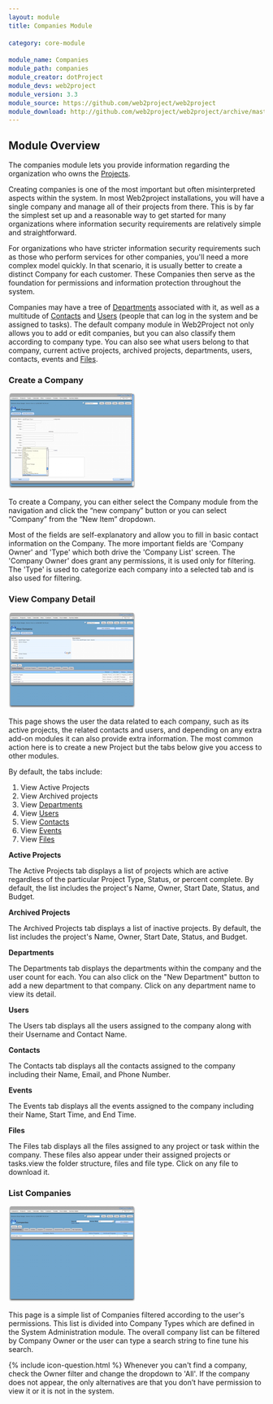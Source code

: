 ```yaml
---
layout: module
title: Companies Module

category: core-module

module_name: Companies
module_path: companies
module_creator: dotProject
module_devs: web2project
module_version: 3.3
module_source: https://github.com/web2project/web2project
module_download: http://github.com/web2project/web2project/archive/master.zip
---
```


## Module Overview

The companies module lets you provide information regarding the organization who owns the [Projects](/modules/projects.html).

Creating companies is one of the most important but often misinterpreted aspects within the system. In most Web2project installations, you will have a single company and manage all of their projects from there. This is by far the simplest set up and a reasonable way to get started for many organizations where information security requirements are relatively simple and straightforward.

For organizations who have stricter information security requirements such as those who perform services for other companies, you'll need a more complex model quickly. In that scenario, it is usually better to create a distinct Company for each customer. These Companies then serve as the foundation for permissions and information protection throughout the system.

Companies may have a tree of [Departments](/modules/departments.html) associated with it, as well as a multitude of [Contacts](/modules/contacts.html) and [Users](/modules/users.html) (people that can log in the system and be assigned to tasks). The default company module in Web2Project not only allows you to add or edit companies, but you can also classify them according to company type. You can also see what users belong to that company, current active projects, archived projects, departments, users, contacts, events and [Files](/modules/files.html).

### Create a Company

<a href="/assets/docs/companies/addedit.png"><img src="/assets/docs/companies/thumb-addedit.png" /></a>

To create a Company, you can either select the Company module from the navigation and click the “new company” button or you can select “Company” from the “New Item” dropdown.

Most of the fields are self-explanatory and allow you to fill in basic contact information on the Company. The more important fields are 'Company Owner' and 'Type' which both drive the 'Company List' screen. The 'Company Owner' does grant any permissions, it is used only for filtering. The 'Type' is used to categorize each company into a selected tab and is also used for filtering.

### View Company Detail

<a href="/assets/docs/companies/view.png"><img src="/assets/docs/companies/thumb-view.png" /></a>

This page shows the user the data related to each company, such as its active projects, the related contacts and users, and depending on any extra add-on modules it can also provide extra information. The most common action here is to create a new Project but the tabs below give you access to other modules. 

By default, the tabs include:

1. View Active Projects
1. View Archived projects
1. View [Departments](/modules/departments.html)
1. View [Users](/modules/users.html)
1. View [Contacts](/modules/contacts.html)
1. View [Events](/modules/calendar.html)
1. View [Files](/modules/files.html)

<strong>Active Projects</strong>

The Active Projects tab displays a list of projects which are active regardless of the particular Project Type, Status, or percent complete. By default, the list includes the project's Name, Owner, Start Date, Status, and Budget. 

<strong>Archived Projects</strong>

The Archived Projects tab displays a list of inactive projects. By default, the list includes the project's Name, Owner, Start Date, Status, and Budget.

<strong>Departments</strong>

The Departments tab displays the departments within the company and the user count for each. You can also click on the "New Department" button to add a new department to that company. Click on any department name to view its detail.

<strong>Users</strong>

The Users tab displays all the users assigned to the company along with their Username and Contact Name.

<strong>Contacts</strong>

The Contacts tab displays all the contacts assigned to the company including their Name, Email, and Phone Number.

<strong>Events</strong>

The Events tab displays all the events assigned to the company including their Name, Start Time, and End Time.

<strong>Files</strong>

The Files tab displays all the files assigned to any project or task within the company. These files also appear under their assigned projects or tasks.view the folder structure, files and file type. Click on any file to download it.

### List Companies

<a href="/assets/docs/companies/index.png"><img src="/assets/docs/companies/thumb-index.png" /></a>

This page is a simple list of Companies filtered according to the user's permissions. This list is divided into Company Types which are defined in the System Administration module. The overall company list can be filtered by Company Owner or the user can type a search string to fine tune his search. 

{% include icon-question.html %} Whenever you can't find a company, check the Owner filter and change the dropdown to 'All'. If the company does not appear, the only alternatives are that you don’t have permission to view it or it is not in the system.